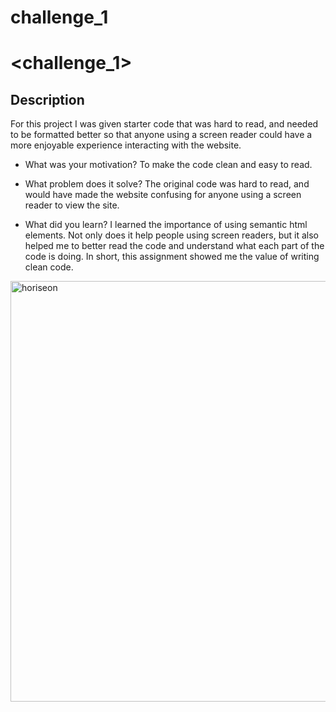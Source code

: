 # challenge_1
# <challenge_1>

## Description

For this project I was given starter code that was hard to read, and needed to be formatted better so that anyone using a screen
reader could have a more enjoyable experience interacting with the website.

- What was your motivation?
To make the code clean and easy to read.

- What problem does it solve?
The original code was hard to read, and would have made the website confusing for anyone using a screen reader to view the site.

- What did you learn?
I learned the importance of using semantic html elements. Not only does it help people using screen readers, but it also 
helped me to better read the code and understand what each part of the code is doing. 
In short, this assignment showed me the value of writing clean code. 
<img width="673" alt="horiseon" src="https://user-images.githubusercontent.com/108765820/180347935-f635a481-39e3-4830-b13e-81911486e5d2.PNG">

